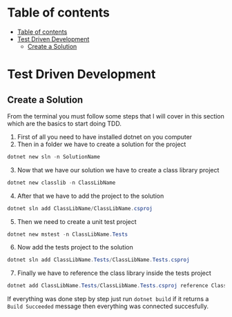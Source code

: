 # Table of contents 
- [Table of contents](#table-of-contents)
- [Test Driven Development](#test-driven-development)
  - [Create a Solution](#create-a-solution)

# Test Driven Development 

## Create a Solution 
From the terminal you must follow some steps that I will cover in this section which are the basics to start doing TDD.

1. First of all you need to have installed dotnet on you computer
2. Then in a folder we have to create a solution for the project 
```powershell
dotnet new sln -n SolutionName
```
3. Now that we have our solution we have to create a class library project 
```powershell 
dotnet new classlib -n ClassLibName 
```
4. After that we have to add the project to the solution 
```powershell 
dotnet sln add ClassLibName/ClassLibName.csproj
```
5. Then we need to create a unit test project 
```powershell 
dotnet new mstest -n ClassLibName.Tests
```
6. Now add the tests project to the solution 
```powershell 
dotnet sln add ClassLibName.Tests/ClassLibName.Tests.csproj
```
7. Finally we have to reference the class library inside the tests project
```powershell 
dotnet add ClassLibName.Tests/ClassLibName.Tests.csproj reference ClassLibName/ClassLibName.csproj
```


If everything was done step by step just run `dotnet build` if it returns a `Build Succeeded` message then everything was connected succesfully. 
